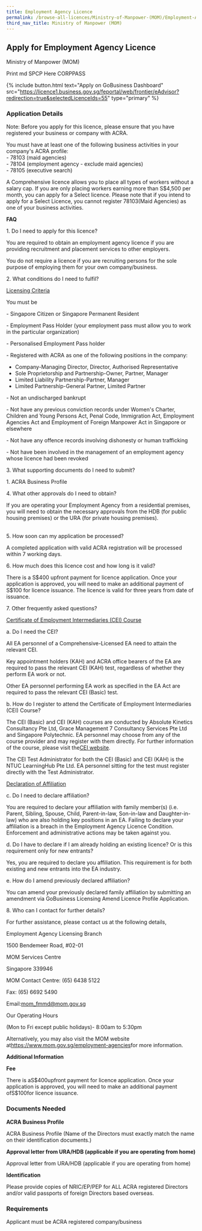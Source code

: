 ```yaml
---
title: Employment Agency Licence
permalink: /browse-all-licences/Ministry-of-Manpower-(MOM)/Employment-Agency-Licence
third_nav_title: Ministry of Manpower (MOM)
---
```


## Apply for Employment Agency Licence

Ministry of Manpower (MOM)

Print md SPCP Here CORPPASS

{% include button.html text="Apply on GoBusiness Dashboard" src="https://licence1.business.gov.sg/feportal/web/frontier/eAdvisor?redirection=true&selectedLicenceIds=55" type="primary" %}

### Application Details

<p>Note: Before you apply for this licence, please ensure that you have registered your business or company with ACRA.</p>
<p>You must have at least one of the following business activities in your company's ACRA profile:<br />- 78103 (maid agencies)<br />- 78104 (employment agency - exclude maid agencies)<br />- 78105 (executive search)</p>
<p>A Comprehensive licence allows you to place all types of workers without a salary cap. If you are only placing workers earning more than S$4,500 per month, you can apply for a Select licence. Please note that if you intend to apply for a Select Licence, you cannot register 78103(Maid Agencies) as one of your business activities.</p>
<p><strong>FAQ</strong></p>
<p>1. Do I need to apply for this licence?</p>
<p>You are required to obtain an employment agency licence if you are providing recruitment and placement services to other employers.</p>
<p>You do not require a licence if you are recruiting persons for the sole purpose of employing them for your own company/business.</p>
<p></p>
<p>2. What conditions do I need to fulfil?</p>
<p><u>Licensing Criteria</u></p>
<p>You must be</p>
<p>- Singapore Citizen or Singapore Permanent Resident</p>
<p>- Employment Pass Holder (your employment pass must allow you to work in the particular organization)</p>
<p>- Personalised Employment Pass holder</p>
<p>- Registered with ACRA as one of the following positions in the company:</p>
<ul>
<li>Company-Managing Director, Director, Authorised Representative</li>
<li>Sole Proprietorship and Partnership-Owner, Partner, Manager</li>
<li>Limited Liability Partnership-Partner, Manager</li>
<li>Limited Partnership-General Partner, Limited Partner</li>
</ul>
<p>- Not an undischarged bankrupt</p>
<p>- Not have any previous conviction records under Women's Charter, Children and Young Persons Act, Penal Code, Immigration Act, Employment Agencies Act and Employment of Foreign Manpower Act in Singapore or elsewhere</p>
<p>- Not have any offence records involving dishonesty or human trafficking</p>
<p>- Not have been involved in the management of an employment agency whose licence had been revoked</p>
<p></p>
<p>3. What supporting documents do I need to submit?</p>
<p>1. ACRA Business Profile</p>
<p></p>
<p>4. What other approvals do I need to obtain?</p>
<p>If you are operating your Employment Agency from a residential premises, you will need to obtain the necessary approvals from the HDB (for public housing premises) or the URA (for private housing premises).</p>
<p><br />5. How soon can my application be processed?</p>
<p>A completed application with valid ACRA registration will be processed within 7 working days.</p>
<p></p>
<p>6. How much does this licence cost and how long is it valid?</p>
<p>There is a S$400 upfront payment for licence application. Once your application is approved, you will need to make an additional payment of S$100 for licence issuance. The licence is valid for three years from date of issuance.</p>
<p></p>
<p>7. Other frequently asked questions?</p>
<p><u>Certificate of Employment Intermediaries (CEI) Course</u></p>
<p>a. Do I need the CEI?</p>
<p>All EA personnel of a Comprehensive-Licensed EA need to attain the relevant CEI.</p>
<p>Key appointment holders (KAH) and ACRA office bearers of the EA are required to pass the relevant CEI (KAH) test, regardless of whether they perform EA work or not.</p>
<p>Other EA personnel performing EA work as specified in the EA Act are required to pass the relevant CEI (Basic) test.</p>
<p></p>
<p>b. How do I register to attend the Certificate of Employment Intermediaries (CEI) Course?</p>
<p>The CEI (Basic) and CEI (KAH) courses are conducted by Absolute Kinetics Consultancy Pte Ltd, Grace Management 7 Consultancy Services Pte Ltd and Singapore Polytechnic. EA personnel may choose from any of the course provider and may register with them directly. For further information of the course, please visit the<a href="http://www.mom.gov.sg/foreign-manpower/employment-agencies/Pages/CEI.aspx">CEI website</a>.</p>
<p>The CEI Test Administrator for both the CEI (Basic) and CEI (KAH) is the NTUC LearningHub Pte Ltd. EA personnel sitting for the test must register directly with the Test Administrator.</p>
<p></p>
<p><u>Declaration of Affiliation</u></p>
<p>c. Do I need to declare affiliation?</p>
<p>You are required to declare your affiliation with family member(s) (i.e. Parent, Sibling, Spouse, Child, Parent-in-law, Son-in-law and Daughter-in-law) who are also holding key positions in an EA. Failing to declare your affiliation is a breach in the Employment Agency Licence Condition. Enforcement and administrative actions may be taken against you.</p>
<p></p>
<p>d. Do I have to declare if I am already holding an existing licence? Or is this requirement only for new entrants?</p>
<p>Yes, you are required to declare you affiliation. This requirement is for both existing and new entrants into the EA industry.</p>
<p></p>
<p>e. How do I amend previously declared affiliation?</p>
<p>You can amend your previously declared family affiliation by submitting an amendment via GoBusiness Licensing Amend Licence Profile Application.</p>
<p></p>
<p>8. Who can I contact for further details?</p>
<p>For further assistance, please contact us at the following details,</p>
<p></p>
<p>Employment Agency Licensing Branch</p>
<p>1500 Bendemeer Road, #02-01</p>
<p>MOM Services Centre</p>
<p>Singapore 339946</p>
<p>MOM Contact Centre: (65) 6438 5122</p>
<p>Fax: (65) 6692 5490</p>
<p>Email:<a href="mailto:mom_fmmd@mom.gov.sg">mom_fmmd@mom.gov.sg</a></p>
<p></p>
<p>Our Operating Hours</p>
<p>(Mon to Fri except public holidays)- 8:00am to 5:30pm</p>
<p>Alternatively, you may also visit the MOM website at<a href="https://www.mom.gov.sg/employment-agencies" target="_blank" rel="noopener">https://www.mom.gov.sg/employment-agencies</a>for more information.</p>

**Additional Information**

<p><strong>Fee</strong></p>
<p>There is aS$400upfront payment for licence application. Once your application is approved, you will need to make an additional payment ofS$100for licence issuance.</p>

### Documents Needed

<p><strong>ACRA Business Profile</strong></p>
<p>ACRA Business Profile (Name of the Directors must exactly match the name on their identification documents.)</p>
<p><strong>Approval letter from URA/HDB (applicable if you are operating from home)</strong></p>
<p>Approval letter from URA/HDB (applicable if you are operating from home)</p>
<p><strong>Identification</strong></p>
<p>Please provide copies of NRIC/EP/PEP for ALL ACRA registered Directors and/or valid passports of foreign Directors based overseas.</p>
<p></p>

### Requirements

Applicant must be ACRA registered company/business

